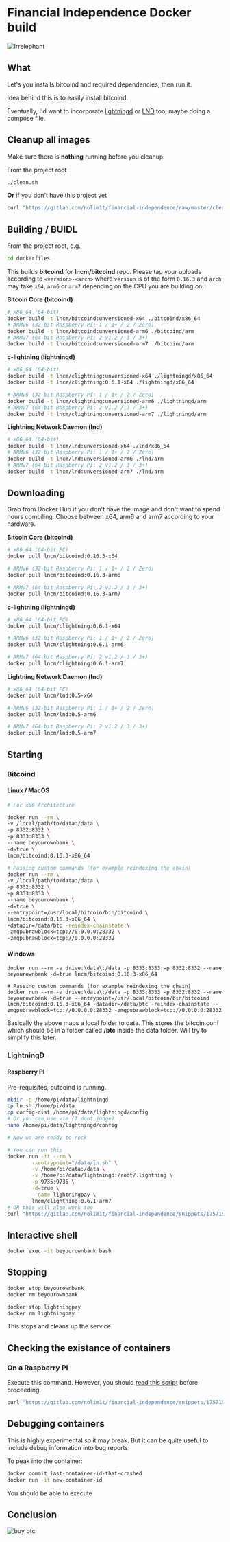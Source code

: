 # Financial Independence Docker build

![Irrelephant](https://gitlab.com/nolim1t/financial-independence/raw/master/irrelephant.png)

## What

Let's you installs bitcoind and required dependencies, then run it.

Idea behind this is to easily install bitcoind.

Eventually, I'd want to incorporate [lightningd](https://github.com/ElementsProject/lightning) or [LND](https://github.com/lightningnetwork/lnd) too, maybe doing a compose file.

## Cleanup all images

Make sure there is **nothing** running before you cleanup. 

From the project root

```bash
./clean.sh
```

**Or** if you don't have this project yet

```bash
curl "https://gitlab.com/nolim1t/financial-independence/raw/master/clean.sh" 2>/dev/null | sh
```

## Building / BUIDL

From the project root, e.g.
```bash
cd dockerfiles
```

This builds **bitcoind** for **lncm/bitcoind** repo. Please tag your uploads according to `<version>-<arch>` where `version` is of the form `0.16.3` and `arch` may take `x64`, `arm6` or `arm7` depending on the CPU you are building on.

**Bitcoin Core (bitcoind)**
```bash
# x86_64 (64-bit)
docker build -t lncm/bitcoind:unversioned-x64 ./bitcoind/x86_64
# ARMv6 (32-bit Raspberry Pi: 1 / 1+ / 2 / Zero) 
docker build -t lncm/bitcoind:unversioned-arm6 ./bitcoind/arm
# ARMv7 (64-bit Raspberry Pi: 2 v1.2 / 3 / 3+)
docker build -t lncm/bitcoind:unversioned-arm7 ./bitcoind/arm
```

**c-lightning (lightningd)**
```bash
# x86_64 (64-bit)
docker build -t lncm/clightning:unversioned-x64 ./lightningd/x86_64
docker build -t lncm/clightning:0.6.1-x64 ./lightningd/x86_64

# ARMv6 (32-bit Raspberry Pi: 1 / 1+ / 2 / Zero) 
docker build -t lncm/clightning:unversioned-arm6 ./lightningd/arm
# ARMv7 (64-bit Raspberry Pi: 2 v1.2 / 3 / 3+)
docker build -t lncm/clightning:unversioned-arm7 ./lightningd/arm
```

**Lightning Network Daemon (lnd)**
```bash
# x86_64 (64-bit)
docker build -t lncm/lnd:unversioned-x64 ./lnd/x86_64
# ARMv6 (32-bit Raspberry Pi: 1 / 1+ / 2 / Zero) 
docker build -t lncm/lnd:unversioned-arm6 ./lnd/arm
# ARMv7 (64-bit Raspberry Pi: 2 v1.2 / 3 / 3+)
docker build -t lncm/lnd:unversioned-arm7 ./lnd/arm
```

## Downloading

Grab from Docker Hub if you don't have the image and don't want to spend hours compiling. Choose between x64, arm6 and arm7 according to your hardware.

**Bitcoin Core (bitcoind)**
```bash
# x86_64 (64-bit PC)
docker pull lncm/bitcoind:0.16.3-x64

# ARMv6 (32-bit Raspberry Pi: 1 / 1+ / 2 / Zero)
docker pull lncm/bitcoind:0.16.3-arm6

# ARMv7 (64-bit Raspberry Pi: 2 v1.2 / 3 / 3+)
docker pull lncm/bitcoind:0.16.3-arm7
```

**c-lightning (lightningd)**
```bash
# x86_64 (64-bit PC)
docker pull lncm/clightning:0.6.1-x64

# ARMv6 (32-bit Raspberry Pi: 1 / 1+ / 2 / Zero)
docker pull lncm/clightning:0.6.1-arm6

# ARMv7 (64-bit Raspberry Pi: 2 v1.2 / 3 / 3+)
docker pull lncm/clightning:0.6.1-arm7
```

**Lightning Network Daemon (lnd)**
```bash
# x86_64 (64-bit PC)
docker pull lncm/lnd:0.5-x64

# ARMv6 (32-bit Raspberry Pi: 1 / 1+ / 2 / Zero)
docker pull lncm/lnd:0.5-arm6

# ARMv7 (64-bit Raspberry Pi: 2 v1.2 / 3 / 3+)
docker pull lncm/lnd:0.5-arm7
```

## Starting

### Bitcoind

#### Linux / MacOS
```bash
# For x86 Architecture

docker run --rm \
-v /local/path/to/data:/data \
-p 8332:8332 \
-p 8333:8333 \
--name beyourownbank \
-d=true \
lncm/bitcoind:0.16.3-x86_64

# Passing custom commands (for example reindexing the chain)
docker run --rm \
-v /local/path/to/data:/data \
-p 8332:8332 \
-p 8333:8333 \
--name beyourownbank \
-d=true \
--entrypoint=/usr/local/bitcoin/bin/bitcoind \
lncm/bitcoind:0.16.3-x86_64 \ 
-datadir=/data/btc -reindex-chainstate \
-zmqpubrawblock=tcp://0.0.0.0:28332 \
-zmqpubrawblock=tcp://0.0.0.0:28332
```

#### Windows

 ```
docker run --rm -v drive:\data\:/data -p 8333:8333 -p 8332:8332 --name beyourownbank -d=true lncm/bitcoind:0.16.3-x86_64

# Passing custom commands (for example reindexing the chain)
docker run --rm -v drive:\data\:/data -p 8333:8333 -p 8332:8332 --name beyourownbank -d=true --entrypoint=/usr/local/bitcoin/bin/bitcoind lncm/bitcoind:0.16.3-x86_64 -datadir=/data/btc -reindex-chainstate --zmqpubrawblock=tcp://0.0.0.0:28332 -zmqpubrawblock=tcp://0.0.0.0:28332
```

Basically the above maps a local folder to data. This stores the bitcoin.conf which should be in a folder called **/btc** inside the data folder. Will try to simplify this later.

### LightningD

#### Raspberry PI

Pre-requisites, butcoind is running.

```bash
mkdir -p /home/pi/data/lightningd
cp ln.sh /home/pi/data
cp config-dist /home/pi/data/lightningd/config
# Or you can use vim (I dont judge)
nano /home/pi/data/lightningd/config

# Now we are ready to rock

# You can run this
docker run -it --rm \
        --entrypoint="/data/ln.sh" \
        -v /home/pi/data:/data \
        -v /home/pi/data/lightningd:/root/.lightning \
        -p 9735:9735 \
        -d=true \
        --name lightningpay \
        lncm/clightning:0.6.1-arm7
# OR this will also work too
curl "https://gitlab.com/nolim1t/financial-independence/snippets/1757158/raw" 2>/dev/null | bash
```

## Interactive shell

```bash
docker exec -it beyourownbank bash
```

## Stopping

```bash
docker stop beyourownbank
docker rm beyourownbank

docker stop lightningpay
docker rm lightningpay
```

This stops and cleans up the service.

## Checking the existance of containers

### On a Raspberry PI

Execute this command. However, you should [read this script](https://gitlab.com/nolim1t/financial-independence/snippets/1757158) before proceeding.

```bash
curl "https://gitlab.com/nolim1t/financial-independence/snippets/1757158/raw" 2>/dev/null | bash
```

## Debugging containers

This is highly experimental so it may break. But it can be quite useful to include debug information into bug reports.

To peak into the container:

```bash
docker commit last-container-id-that-crashed
docker run -it new-container-id
```

You should be able to execute

## Conclusion

![buy btc](https://gitlab.com/nolim1t/financial-independence/raw/62573d151635e0170711bd9a7d45bb7e93299e2a/buybtc.png)


